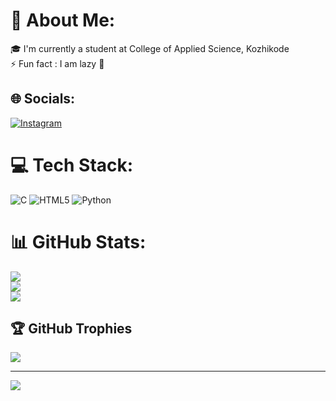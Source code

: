 # 💫 About Me:
🎓 I'm currently a student at College of Applied Science, Kozhikode <br>⚡ Fun fact : I am lazy 🙂


## 🌐 Socials:
[![Instagram](https://img.shields.io/badge/Instagram-%23E4405F.svg?logo=Instagram&logoColor=white)](https://instagram.com/le.abhiinav) 

# 💻 Tech Stack:
![C](https://img.shields.io/badge/c-%2300599C.svg?style=for-the-badge&logo=c&logoColor=white) ![HTML5](https://img.shields.io/badge/html5-%23E34F26.svg?style=for-the-badge&logo=html5&logoColor=white) ![Python](https://img.shields.io/badge/python-3670A0?style=for-the-badge&logo=python&logoColor=ffdd54) 
# 📊 GitHub Stats:
![](https://github-readme-stats.vercel.app/api?username=Abhinav-S-Kumar&theme=dark&hide_border=false&include_all_commits=false&count_private=false)<br/>
![](https://nirzak-streak-stats.vercel.app/?user=Abhinav-S-Kumar&theme=dark&hide_border=false)<br/>
![](https://github-readme-stats.vercel.app/api/top-langs/?username=Abhinav-S-Kumar&theme=dark&hide_border=false&include_all_commits=false&count_private=false&layout=compact)

## 🏆 GitHub Trophies
![](https://github-profile-trophy.vercel.app/?username=Abhinav-S-Kumar&theme=radical&no-frame=false&no-bg=true&margin-w=4)

---
[![](https://visitcount.itsvg.in/api?id=Abhinav-S-Kumar&icon=0&color=0)](https://visitcount.itsvg.in)

<!-- Proudly created with GPRM ( https://gprm.itsvg.in ) -->
